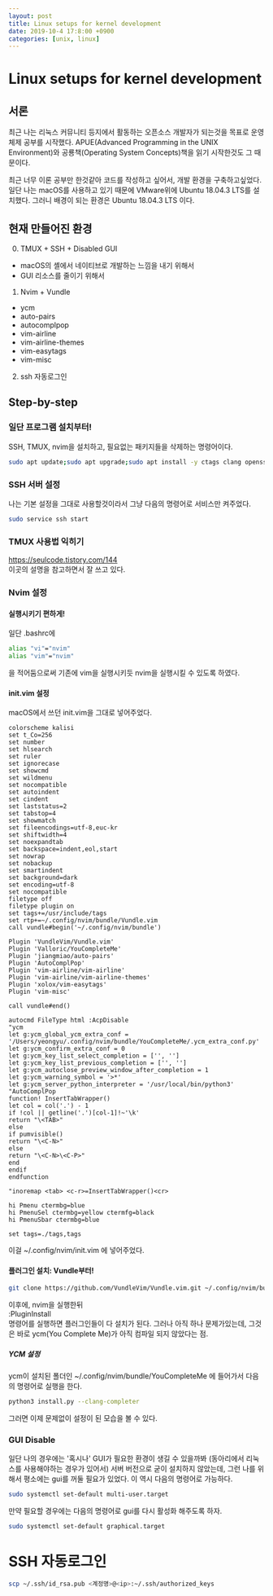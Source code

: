 ```yaml
---
layout: post
title: Linux setups for kernel development
date: 2019-10-4 17:8:00 +0900
categories: [unix, linux]
---
```


# Linux setups for kernel development

## 서론
최근 나는 리눅스 커뮤니티 등지에서 활동하는 오픈소스 개발자가 되는것을 목표로 운영체제 공부를 시작했다. APUE(Advanced Programming in the UNIX Environment)와 공룡책(Operating System Concepts)책을 읽기 시작한것도 그 때문이다.

최근 너무 이론 공부만 한것같아 코드를 작성하고 싶어서, 개발 환경을 구축하고싶었다.  
일단 나는 macOS를 사용하고 있기 때문에 VMware위에 Ubuntu 18.04.3 LTS를 설치했다. 그러니 배경이 되는 환경은 Ubuntu 18.04.3 LTS 이다.

## 현재 만들어진 환경
0. TMUX + SSH + Disabled GUI
- macOS의 셸에서 네이티브로 개발하는 느낌을 내기 위해서
- GUI 리소스를 줄이기 위해서
1. Nvim + Vundle
- ycm
- auto-pairs
- autocomplpop
- vim-airline
- vim-airline-themes
- vim-easytags
- vim-misc
2. ssh 자동로그인

## Step-by-step
### 일단 프로그램 설치부터!
SSH, TMUX, nvim을 설치하고, 필요없는 패키지들을 삭제하는 명령어이다.
```bash
sudo apt update;sudo apt upgrade;sudo apt install -y ctags clang openssh-server tmux neovim python3-neovim python3-dev;sudo apt remove -y --purge firefox libreoffice*; sudo apt clean -y;sudo apt autoremove -y;
```

### SSH 서버 설정
나는 기본 설정을 그대로 사용할것이라서 그냥 다음의 명령어로 서비스만 켜주었다.
```bash
sudo service ssh start
```

### TMUX 사용법 익히기
https://seulcode.tistory.com/144  
이곳의 설명을 참고하면서 잘 쓰고 있다.

### Nvim 설정
#### 실행시키기 편하게!
일단 .bashrc에
```bash
alias "vi"="nvim"
alias "vim"="nvim"
```
을 적어둠으로써 기존에 vim을 실행시키듯 nvim을 실행시킬 수 있도록 하였다.

#### init.vim 설정
macOS에서 쓰던 init.vim을 그대로 넣어주었다.
```
colorscheme kalisi
set t_Co=256
set number
set hlsearch
set ruler
set ignorecase
set showcmd
set wildmenu
set nocompatible
set autoindent
set cindent
set laststatus=2
set tabstop=4
set showmatch
set fileencodings=utf-8,euc-kr
set shiftwidth=4
set noexpandtab
set backspace=indent,eol,start
set nowrap
set nobackup
set smartindent
set background=dark
set encoding=utf-8
set nocompatible
filetype off
filetype plugin on
set tags+=/usr/include/tags
set rtp+=~/.config/nvim/bundle/Vundle.vim
call vundle#begin('~/.config/nvim/bundle')
 
Plugin 'VundleVim/Vundle.vim'
Plugin 'Valloric/YouCompleteMe'
Plugin 'jiangmiao/auto-pairs'
Plugin 'AutoComplPop'
Plugin 'vim-airline/vim-airline'
Plugin 'vim-airline/vim-airline-themes'
Plugin 'xolox/vim-easytags'
Plugin 'vim-misc'

call vundle#end()

autocmd FileType html :AcpDisable
"ycm
let g:ycm_global_ycm_extra_conf = '/Users/yeongyu/.config/nvim/bundle/YouCompleteMe/.ycm_extra_conf.py'
let g:ycm_confirm_extra_conf = 0
let g:ycm_key_list_select_completion = ['', '']
let g:ycm_key_list_previous_completion = ['', '']
let g:ycm_autoclose_preview_window_after_completion = 1
let g:ycm_warning_symbol = '>*'
let g:ycm_server_python_interpreter = '/usr/local/bin/python3'
"AutoComplPop
function! InsertTabWrapper()
let col = col('.') - 1
if !col || getline('.')[col-1]!~'\k'
return "\<TAB>"
else
if pumvisible()
return "\<C-N>"
else
return "\<C-N>\<C-P>"
end
endif
endfunction

"inoremap <tab> <c-r>=InsertTabWrapper()<cr>

hi Pmenu ctermbg=blue
hi PmenuSel ctermbg=yellow ctermfg=black
hi PmenuSbar ctermbg=blue

set tags=./tags,tags
```
이걸 ~/.config/nvim/init.vim 에 넣어주었다.

#### 플러그인 설치: Vundle부터!
```bash
git clone https://github.com/VundleVim/Vundle.vim.git ~/.config/nvim/bundle/Vundle.vim
```
이후에, nvim을 실행한뒤  
:PluginInstall  
명령어를 실행하면 플러그인들이 다 설치가 된다. 그러나 아직 하나 문제가있는데, 그것은 바로 ycm(You Complete Me)가 아직 컴파일 되지 않았다는 점.

##### YCM 설정
ycm이 설치된 폴더인 ~/.config/nvim/bundle/YouCompleteMe 에 들어가서 다음의 명령어로 실행을 한다.
```bash
python3 install.py --clang-completer
```
그러면 이제 문제없이 설정이 된 모습을 볼 수 있다.

### GUI Disable
일단 나의 경우에는 '혹시나' GUI가 필요한 환경이 생길 수 있을까봐 (동아리에서 리눅스를 사용해야하는 경우가 있어서) 서버 버전으로 굳이 설치하지 않았는데, 그런 나를 위해서 평소에는 gui를 꺼둘 필요가 있었다. 이 역시 다음의 명령어로 가능하다.
```bash
sudo systemctl set-default multi-user.target
```

만약 필요할 경우에는 다음의 명령어로 gui를 다시 활성화 해주도록 하자.
```bash
sudo systemctl set-default graphical.target
```

# SSH 자동로그인
```bash
scp ~/.ssh/id_rsa.pub <계정명>@<ip>:~/.ssh/authorized_keys
```